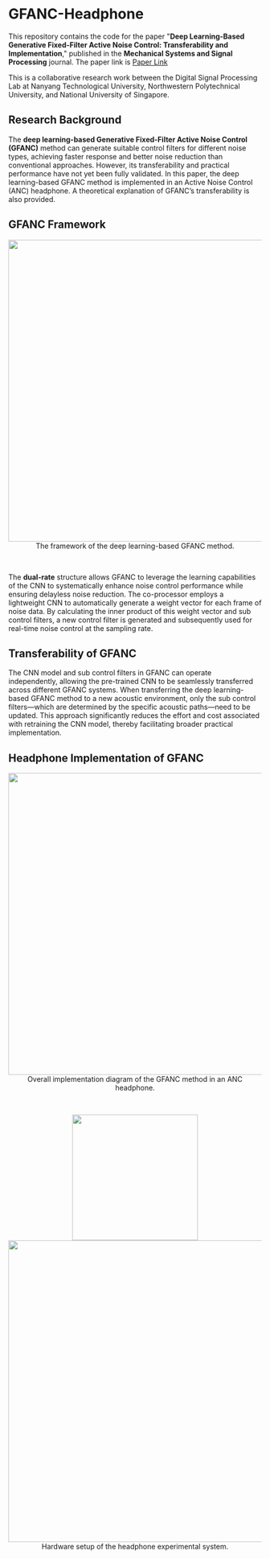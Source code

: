 # GFANC-Headphone
This repository contains the code for the paper "**Deep Learning-Based Generative Fixed-Filter Active Noise Control: Transferability and Implementation**," published in the **Mechanical Systems and Signal Processing** journal. The paper link is [Paper Link](https://www.sciencedirect.com/science/article/abs/pii/S0888327025009082)

This is a collaborative research work between the Digital Signal Processing Lab at Nanyang Technological University, Northwestern Polytechnical University, and National University of Singapore.

## Research Background
The **deep learning-based Generative Fixed-Filter Active Noise Control (GFANC)** method can generate suitable control filters for different noise types, achieving faster response and better noise reduction than conventional approaches. However, its transferability and practical performance have not yet been fully validated. In this paper, the deep learning-based GFANC method is implemented in an Active Noise Control (ANC) headphone. A theoretical explanation of GFANC’s transferability is also provided.

## GFANC Framework
<p align="center">
  <img src="https://github.com/user-attachments/assets/3956e3cf-4f58-4e02-b338-3341937d1b89" width="600"><br>
  The framework of the deep learning-based GFANC method.
</p>

<br>

The **dual-rate** structure allows GFANC to leverage the learning capabilities of the CNN to systematically enhance noise control performance while ensuring delayless noise reduction. The co-processor employs a lightweight CNN to automatically generate a weight vector for each frame of noise data. By calculating the inner product of this weight vector and sub control filters, a new control filter is generated and subsequently used for real-time noise control at the sampling rate.

## Transferability of GFANC
The CNN model and sub control filters in GFANC can operate independently, allowing the pre-trained CNN to be seamlessly transferred across different GFANC systems. When transferring the deep learning-based GFANC method to a new acoustic environment, only the sub control filters—which are determined by the specific acoustic paths—need to be updated. This approach significantly reduces the effort and cost associated with retraining the CNN model, thereby facilitating broader practical implementation.

## Headphone Implementation of GFANC
<p align="center">
  <img src="https://github.com/user-attachments/assets/c64f081a-c6aa-42c3-90a1-282e3363c612" width="600"><br>
  Overall implementation diagram of the GFANC method in an ANC headphone.
</p>

<br>
<p align="center">
  <img src="https://github.com/user-attachments/assets/77d93a69-efef-4c95-bd0f-4095e663988d" width="250"> 
  <img src="https://github.com/user-attachments/assets/cf21e9b7-d30c-4da7-a721-bc0fd871ba0f" width="600">
  <br>
  Hardware setup of the headphone experimental system.
</p>
